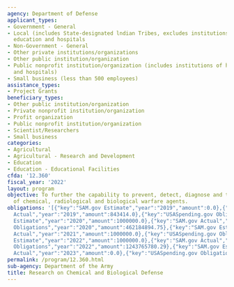```yaml
---
agency: Department of Defense
applicant_types:
- Government - General
- Local (includes State-designated lndian Tribes, excludes institutions of higher
  education and hospitals
- Non-Government - General
- Other private institutions/organizations
- Other public institution/organization
- Public nonprofit institution/organization (includes institutions of higher education
  and hospitals)
- Small business (less than 500 employees)
assistance_types:
- Project Grants
beneficiary_types:
- Other public institution/organization
- Private nonprofit institution/organization
- Profit organization
- Public nonprofit institution/organization
- Scientist/Researchers
- Small business
categories:
- Agricultural
- Agricultural - Research and Development
- Education
- Education - Educational Facilities
cfda: '12.360'
fiscal_year: '2022'
layout: program
objective: To further the capability to prevent, detect, diagnose and treat the effects
  of chemical, radiological and biological warfare agents.
obligations: '[{"key":"SAM.gov Estimate","year":"2019","amount":0.0},{"key":"SAM.gov
  Actual","year":"2019","amount":843414.0},{"key":"USASpending.gov Obligations","year":"2019","amount":843414.46},{"key":"SAM.gov
  Estimate","year":"2020","amount":1000000.0},{"key":"SAM.gov Actual","year":"2020","amount":1000000.0},{"key":"USASpending.gov
  Obligations","year":"2020","amount":462184894.75},{"key":"SAM.gov Estimate","year":"2021","amount":1000000.0},{"key":"SAM.gov
  Actual","year":"2021","amount":1000000.0},{"key":"USASpending.gov Obligations","year":"2021","amount":160974585.0},{"key":"SAM.gov
  Estimate","year":"2022","amount":1000000.0},{"key":"SAM.gov Actual","year":"2022","amount":1000000.0},{"key":"USASpending.gov
  Obligations","year":"2022","amount":1243765780.29},{"key":"SAM.gov Estimate","year":"2023","amount":100000.0},{"key":"SAM.gov
  Actual","year":"2023","amount":0.0},{"key":"USASpending.gov Obligations","year":"2023","amount":-569115741.33}]'
permalink: /program/12.360.html
sub-agency: Department of the Army
title: Research on Chemical and Biological Defense
---
```

